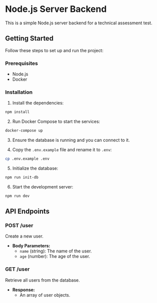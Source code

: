 # Node.js Server Backend
This is a simple Node.js server backend for a technical assessment test.

## Getting Started

Follow these steps to set up and run the project:

### Prerequisites

- Node.js
- Docker

### Installation

1. Install the dependencies:
  ```bash
  npm install
  ```

2. Run Docker Compose to start the services:
  ```bash
  docker-compose up
  ```

3. Ensure the database is running and you can connect to it.

4. Copy the `.env.example` file and rename it to `.env`:
  ```bash
  cp .env.example .env
  ```

5. Initialize the database:
  ```bash
  npm run init-db
  ```

6. Start the development server:
  ```bash
  npm run dev
  ```

## API Endpoints

### POST /user

Create a new user.

- **Body Parameters:**
  - `name` (string): The name of the user.
  - `age` (number): The age of the user.

### GET /user

Retrieve all users from the database.

- **Response:**
  - An array of user objects.
